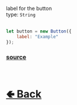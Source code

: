 label for the button<br>
type: `String`<br>
<br>

```js
let button = new Button({
    label: "Example"
});
```

### [source](https://github.com/shysolocup/noscord.js/blob/main/src/Services/ComponentService/components/Button.js)

<br> <h1> [🢀 Back](https://github.com/shysolocup/noscord.js/wiki/Components.Button) </h1>